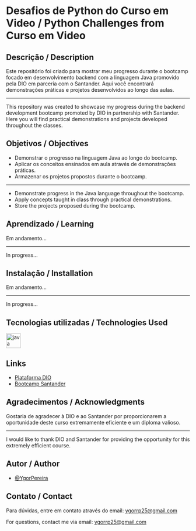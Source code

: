 
# Desafios de Python do Curso em Video / Python Challenges from Curso em Video

## Descrição / Description
Este repositório foi criado para mostrar meu progresso durante o bootcamp focado em desenvolvimento backend com a linguagem Java promovido pela DIO em parceria com o Santander. Aqui você encontrará demonstrações práticas e projetos desenvolvidos ao longo das aulas.

---

This repository was created to showcase my progress during the backend development bootcamp promoted by DIO in partnership with Santander. Here you will find practical demonstrations and projects developed throughout the classes.

## Objetivos / Objectives
<ul>
 <li>Demonstrar o progresso na linguagem Java ao longo do bootcamp.</li>
 <li>Aplicar os conceitos ensinados em aula através de demonstrações práticas.</li>
 <li>Armazenar os projetos propostos durante o bootcamp.</li>
</ul>                                            

---

<ul>
  <li>Demonstrate progress in the Java language throughout the bootcamp.</li>
  <li>Apply concepts taught in class through practical demonstrations.</li>
  <li>Store the projects proposed during the bootcamp.</li>
</ul>

## Aprendizado / Learning
Em andamento...

---

In progress...

## Instalação / Installation
Em andamento...

---

In progress...

## Tecnologias utilizadas / Technologies Used
<div align="left">
  <img src="https://cdn.jsdelivr.net/gh/devicons/devicon/icons/java/java-original.svg" height="40" alt="java logo"  />
</div>

## Links

 - [Plataforma DIO ](https://web.dio.me)
 - [Bootcamp Santander](https://web.dio.me/track/santander-2024-backend-com-java)

## Agradecimentos / Acknowledgments
Gostaria de agradecer à DIO e ao Santander por proporcionarem a oportunidade deste curso extremamente eficiente e um diploma valioso.

---

I would like to thank DIO and Santander for providing the opportunity for this extremely efficient course.

## Autor / Author
- [@YgorPereira](https://github.com/YgorPereira)
  
## Contato / Contact
Para dúvidas, entre em contato através do email: ygorrp25@gmail.com

For questions, contact me via email: ygorrp25@gmail.com
                                                              
